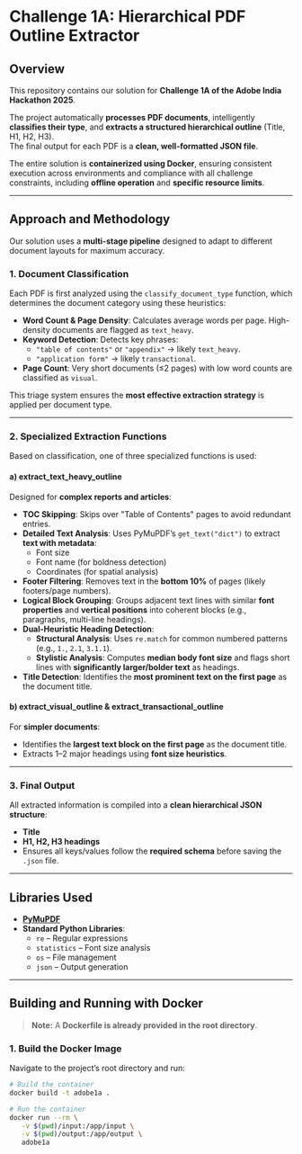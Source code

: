 # Challenge 1A: Hierarchical PDF Outline Extractor

## Overview
This repository contains our solution for **Challenge 1A of the Adobe India Hackathon 2025**.  

The project automatically **processes PDF documents**, intelligently **classifies their type**, and **extracts a structured hierarchical outline** (Title, H1, H2, H3).  
The final output for each PDF is a **clean, well-formatted JSON file**.  

The entire solution is **containerized using Docker**, ensuring consistent execution across environments and compliance with all challenge constraints, including **offline operation** and **specific resource limits**.

---

## Approach and Methodology

Our solution uses a **multi-stage pipeline** designed to adapt to different document layouts for maximum accuracy.

### **1. Document Classification**
Each PDF is first analyzed using the `classify_document_type` function, which determines the document category using these heuristics:
- **Word Count & Page Density**: Calculates average words per page. High-density documents are flagged as `text_heavy`.
- **Keyword Detection**: Detects key phrases:
  - `"table of contents"` or `"appendix"` → likely `text_heavy`.
  - `"application form"` → likely `transactional`.
- **Page Count**: Very short documents (≤2 pages) with low word counts are classified as `visual`.

This triage system ensures the **most effective extraction strategy** is applied per document type.

---

### **2. Specialized Extraction Functions**
Based on classification, one of three specialized functions is used:

#### **a) extract_text_heavy_outline**
Designed for **complex reports and articles**:
- **TOC Skipping**: Skips over "Table of Contents" pages to avoid redundant entries.
- **Detailed Text Analysis**: Uses PyMuPDF’s `get_text("dict")` to extract **text with metadata**:
  - Font size
  - Font name (for boldness detection)
  - Coordinates (for spatial analysis)
- **Footer Filtering**: Removes text in the **bottom 10%** of pages (likely footers/page numbers).
- **Logical Block Grouping**: Groups adjacent text lines with similar **font properties** and **vertical positions** into coherent blocks (e.g., paragraphs, multi-line headings).
- **Dual-Heuristic Heading Detection**:
  - **Structural Analysis**: Uses `re.match` for common numbered patterns (e.g., `1.`, `2.1`, `3.1.1`).
  - **Stylistic Analysis**: Computes **median body font size** and flags short lines with **significantly larger/bolder text** as headings.
- **Title Detection**: Identifies the **most prominent text on the first page** as the document title.

#### **b) extract_visual_outline & extract_transactional_outline**
For **simpler documents**:
- Identifies the **largest text block on the first page** as the document title.
- Extracts 1–2 major headings using **font size heuristics**.

---

### **3. Final Output**
All extracted information is compiled into a **clean hierarchical JSON structure**:
- **Title**
- **H1, H2, H3 headings**
- Ensures all keys/values follow the **required schema** before saving the `.json` file.

---

## Libraries Used
- **[PyMuPDF](https://pymupdf.readthedocs.io/)**
- **Standard Python Libraries**:  
  - `re` – Regular expressions  
  - `statistics` – Font size analysis  
  - `os` – File management  
  - `json` – Output generation  

---

## Building and Running with Docker

> **Note:** A **Dockerfile is already provided in the root directory**.

### **1. Build the Docker Image**
Navigate to the project’s root directory and run:
```bash
# Build the container
docker build -t adobe1a .

# Run the container
docker run --rm \
   -v $(pwd)/input:/app/input \
   -v $(pwd)/output:/app/output \
   adobe1a


